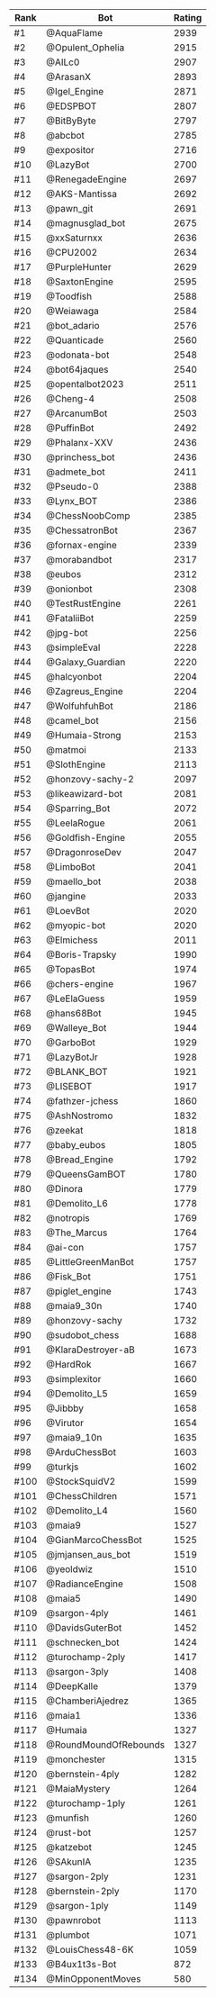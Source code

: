 Rank|Bot|Rating
---|---|---
#1|@AquaFlame|2939
#2|@Opulent_Ophelia|2915
#3|@AILc0|2907
#4|@ArasanX|2893
#5|@Igel_Engine|2871
#6|@EDSPBOT|2807
#7|@BitByByte|2797
#8|@abcbot|2785
#9|@expositor|2716
#10|@LazyBot|2700
#11|@RenegadeEngine|2697
#12|@AKS-Mantissa|2692
#13|@pawn_git|2691
#14|@magnusglad_bot|2675
#15|@xxSaturnxx|2636
#16|@CPU2002|2634
#17|@PurpleHunter|2629
#18|@SaxtonEngine|2595
#19|@Toodfish|2588
#20|@Weiawaga|2584
#21|@bot_adario|2576
#22|@Quanticade|2560
#23|@odonata-bot|2548
#24|@bot64jaques|2540
#25|@opentalbot2023|2511
#26|@Cheng-4|2508
#27|@ArcanumBot|2503
#28|@PuffinBot|2492
#29|@Phalanx-XXV|2436
#30|@princhess_bot|2436
#31|@admete_bot|2411
#32|@Pseudo-0|2388
#33|@Lynx_BOT|2386
#34|@ChessNoobComp|2385
#35|@ChessatronBot|2367
#36|@fornax-engine|2339
#37|@morabandbot|2317
#38|@eubos|2312
#39|@onionbot|2308
#40|@TestRustEngine|2261
#41|@FataliiBot|2259
#42|@jpg-bot|2256
#43|@simpleEval|2228
#44|@Galaxy_Guardian|2220
#45|@halcyonbot|2204
#46|@Zagreus_Engine|2204
#47|@WolfuhfuhBot|2186
#48|@camel_bot|2156
#49|@Humaia-Strong|2153
#50|@matmoi|2133
#51|@SlothEngine|2113
#52|@honzovy-sachy-2|2097
#53|@likeawizard-bot|2081
#54|@Sparring_Bot|2072
#55|@LeelaRogue|2061
#56|@Goldfish-Engine|2055
#57|@DragonroseDev|2047
#58|@LimboBot|2041
#59|@maello_bot|2038
#60|@jangine|2033
#61|@LoevBot|2020
#62|@myopic-bot|2020
#63|@Elmichess|2011
#64|@Boris-Trapsky|1990
#65|@TopasBot|1974
#66|@chers-engine|1967
#67|@LeElaGuess|1959
#68|@hans68Bot|1945
#69|@Walleye_Bot|1944
#70|@GarboBot|1929
#71|@LazyBotJr|1928
#72|@BLANK_BOT|1921
#73|@LISEBOT|1917
#74|@fathzer-jchess|1860
#75|@AshNostromo|1832
#76|@zeekat|1818
#77|@baby_eubos|1805
#78|@Bread_Engine|1792
#79|@QueensGamBOT|1780
#80|@Dinora|1779
#81|@Demolito_L6|1778
#82|@notropis|1769
#83|@The_Marcus|1764
#84|@ai-con|1757
#85|@LittleGreenManBot|1757
#86|@Fisk_Bot|1751
#87|@piglet_engine|1743
#88|@maia9_30n|1740
#89|@honzovy-sachy|1732
#90|@sudobot_chess|1688
#91|@KlaraDestroyer-aB|1673
#92|@HardRok|1667
#93|@simplexitor|1660
#94|@Demolito_L5|1659
#95|@Jibbby|1658
#96|@Virutor|1654
#97|@maia9_10n|1635
#98|@ArduChessBot|1603
#99|@turkjs|1602
#100|@StockSquidV2|1599
#101|@ChessChildren|1571
#102|@Demolito_L4|1560
#103|@maia9|1527
#104|@GianMarcoChessBot|1525
#105|@jmjansen_aus_bot|1519
#106|@yeoldwiz|1510
#107|@RadianceEngine|1508
#108|@maia5|1490
#109|@sargon-4ply|1461
#110|@DavidsGuterBot|1452
#111|@schnecken_bot|1424
#112|@turochamp-2ply|1417
#113|@sargon-3ply|1408
#114|@DeepKalle|1379
#115|@ChamberiAjedrez|1365
#116|@maia1|1336
#117|@Humaia|1327
#118|@RoundMoundOfRebounds|1327
#119|@monchester|1315
#120|@bernstein-4ply|1282
#121|@MaiaMystery|1264
#122|@turochamp-1ply|1261
#123|@munfish|1260
#124|@rust-bot|1257
#125|@katzebot|1245
#126|@SAkunIA|1235
#127|@sargon-2ply|1231
#128|@bernstein-2ply|1170
#129|@sargon-1ply|1149
#130|@pawnrobot|1113
#131|@plumbot|1071
#132|@LouisChess48-6K|1059
#133|@B4ux1t3s-Bot|872
#134|@MinOpponentMoves|580

